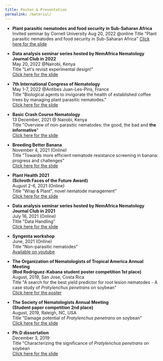 ```yaml
---
title: Poster & Presentation 
permalink: /material/
--- 
```


- **Plant parasitic nematodes and food security in Sub-Saharan Africa**
    Invited seminar by Cornell University
    Aug 20, 2022 @online
    Title "Plant parasitic nematodes and food security in Sub-Saharan Africa"
    [Click here for the slide](https://github.com/ksaikai/ksaikai.github.io/blob/master/files/ExperimentalCornell.pdf)  
    
    
- **Data analysis seminar series hosted by NemAfrica Nematology Journal Club in 2022**  
    May 20, 2022 @Nairobi, Kenya  
    Title "Let's revisit experimental design!"  
    [Click here for the slide](https://github.com/ksaikai/ksaikai.github.io/blob/master/files/ExperimentalDesign.pdf)



- **7th International Congress of Nematology**  
    May 1-7, 2022 @Antibes Juan-Les-Pins, France  
    Title "Biological agents to invigorate the health of established coffee trees by managing plant parasitic nematodes."  
    [Click here for the slide](https://github.com/ksaikai/ksaikai.github.io/blob/master/files/ICN2022.pdf)



- **Basic Crash Course Nematology**  
    13 December, 2021 @ Nairobi, Kenya  
    Title "Overview of non-parasitic nematodes: the good, the bad and **the informative**"  
    [Click here for the slide](https://github.com/ksaikai/ksaikai.github.io/blob/master/files/BCCN2021.pdf)



- **Breeding Better Banana**  
    November 4, 2021 (Online)  
    Title "Towards more efficient nematode resistance screening in banana: progress and challenges"  
    [Click here for the slide](https://github.com/ksaikai/ksaikai.github.io/blob/master/files/ABBB.pdf)



- **Plant Health 2021**  
    **(Schroth Faces of the Future Award)**  
    August 2-6, 2021 (Online)  
    Title "Wrap & Plant", novel nematode management"  
    [Click here for the slide](https://github.com/ksaikai/ksaikai.github.io/blob/master/files/PlantHealth2021.pdf)



- **Data analysis seminar series hosted by NemAfrica Nematology Journal Club in 2021**  
    July 16, 2021 (Online)  
    TItle "Data Handling"  
    [Click here for the slide](https://github.com/ksaikai/ksaikai.github.io/blob/master/files/DataHandling.pdf)

- **Syngenta workshop**  
    June, 2021 (Online)  
    Title "Non-parasitic nematodes"  
    [Available on youtube](https://www.youtube.com/watch?v=WYr11nKgYF4)



- **The Organization of Nematologists of Tropical America Annual Meeting**  
    **(Rod Rodriguez-Kabana student poster competition 1st place)**   
    August, 2019, San Jose, Costa Rica  
    Title "A search for the best yield predictor for root lesion nematodes - A case study of *Pratylenchus penetrans* on soybean"  
    [Click here for the poster](https://github.com/ksaikai/ksaikai.github.io/blob/master/files/ONTA2019_poster.pdf)


- **The Society of Nematologists Annual Meeting**  
    **(Student paper competition 2nd place)**  
    August, 2019, Raleigh, NC, USA  
    Title "Damage potential of *Pratylenchus penetrans* on soybean"  
    [Click here for the slide](https://github.com/ksaikai/ksaikai.github.io/blob/master/files/SON2019.pdf)
  

- **Ph.D dissertation**  
    December 3, 2019  
    Title "Characterizing the significance of *Pratylenchus penetrans* on soybean  
    [Click here for the slide](https://github.com/ksaikai/ksaikai.github.io/blob/master/files/PhDdissertation.pdf)



